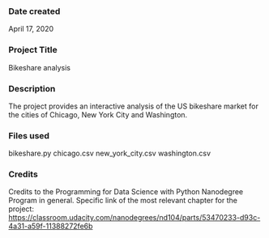### Date created
April 17, 2020

### Project Title
Bikeshare analysis

### Description
The project provides an interactive analysis of the US bikeshare market for
the cities of Chicago, New York City and Washington.

### Files used
bikeshare.py
chicago.csv
new_york_city.csv
washington.csv

### Credits
Credits to the Programming for Data Science with Python Nanodegree Program
in general. Specific link of the most relevant chapter for the project:
https://classroom.udacity.com/nanodegrees/nd104/parts/53470233-d93c-4a31-a59f-11388272fe6b
